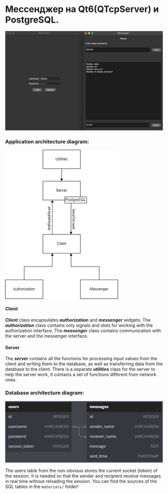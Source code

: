 # Мессенджер на Qt6(QTcpServer) и PostgreSQL.

![Application](/misc/images/msgnr3.png)

### Application architecture diagram:
![Diagram](/misc/images/msgnr1.png)

#### Client
***Client*** class encapsulates ***authorization*** and ***messenger*** widgets. The ***authorization*** class contains only signals and slots for working with the authorization interface. The ***messenger*** class contains communication with the server and the messenger interface.

#### Server
The ***server*** contains all the functions for processing input values from the client and writing them to the database, as well as transferring data from the database to the client. There is a separate ***utilities*** class for the server to help the server work, it contains a set of functions different from network ones.

### Database architecture diagram:
![Diagram2](/misc/images/msgnr2.png)

The users table from the non-obvious stores the current socket (token) of the session. It is needed so that the sender and recipient receive messages in real time without reloading the session. You can find the sources of the SQL tables in the `materials/` folder!
